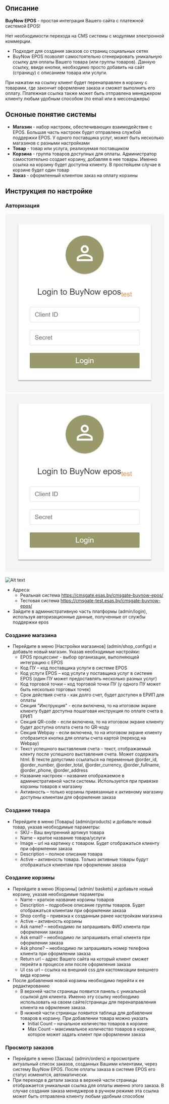## Описание 
**BuyNow EPOS** - простая интеграция Вашего сайта с платежной системой EPOS!

Нет необходимости перехода на CMS системы с модулями электронной коммерции.
* Подходит для создания заказов со страниц социальных сетях
* BuyNow EPOS позволят самостоятельно сгенерировать уникальную ссылку для оплаты Вашего товара (или группы товаров). Данную ссылку, ввиде кнопки, необходимо просто добавить на сайт (страницу) с описанием товара или услуги.

При нажатии на ссылку клиент будет перенаправлен в корзину с товарами, где закончит оформление заказа и сможет выполнить его оплату. Платежная ссылка также может быть отправлена менеджером клиенту любым удобным способом (по email или в мессенджеры)

## Осноные понятие системы
* **Магазин** - набор настроек, обеспечивающих взаимодействие c EPOS. Большая часть настроек будет отправлена службой поддержки EPOS. У одного поставщика услуг, может быть несколько магазинов с разными настройками
* **Товар** - товар или услуга, реализуемая поставщиком
* **Корзина** - группа товаров доступных для оплаты. Администратор самостоятельно создает корзину, добавляя в нее товары. Именно ссылка на корзину будет доступна клиенту. В простейшем случае в корзине будет один товар
* **Заказ** - оформленный клиентом заказ на оплату корзины

## Инструкция по настройке
### Авторизация
<img src="images/admin_scr1.PNG" alt="Alt text2" title="Optional title"></img>
<img src="/images/admin_scr1.PNG" alt="Alt text2" title="Optional title"></img>

<img src="https://cmsgate-test.esas.by/cmsgate-buynow-epos/vendor/esas/cmsgate-epos-lib/static/image/epos_by_white.svg"   alt="Alt text"   title="Optional title"   style="display: inline-block; margin: 0 auto; max-width: 300px"></img>


* Адреса:
    * Реальная система https://cmsgate.esas.by/cmsgate-buynow-epos/
    * Тестовая система https://cmsgate-test.esas.by/cmsgate-buynow-epos/
* Зайдите в административную часть платформы (admin/login), используя авторизационные данные, полученные от службы поддержки epos

### Создание магазина
* Перейдите в меню [Настройки магазинов] (admin/shop_configs) и добавьте новый магазин. Указав необходимые настройки:
    * EPOS процессинг - выбор организации, выполняющей интеграцию с EPOS
    * Код ПУ – код поставщика услуги в системе EPOS
    * Код услуги EPOS – код услуги у поставщика услуг в системе EPOS (один ПУ может предоставлять несколько разных услуг)
    * Код торговой точки – код торговой точки ПУ (у одного ПУ может быть несколько торговых точек)
    * Срок действия счета - как долго счет, будет доступен в ЕРИП для оплаты
    * Секция "Инструкция" - если включена, то на итоговом экране клиенту будет доступна пошаговая инструкция по оплате счета в ЕРИП
    * Секция QR-code - если включена, то на итоговом экране клиенту будет доступна оплата счета по QR-коду
    * Секция Webpay - если включена, то на итоговом экране клиенту отобразится кнопка для оплаты счета картой (переход на Webpay)
    * Текст успешного выставления счета - текст, отображаемый кленту после успешного выставления счета. Может содержать html. В тексте допустимо ссылаться на переменные @order_id, @order_number, @order_total, @order_currency, @order_fullname, @order_phone, @order_address
    * Название настроек – название отображаемое в административной части системы. Используется при привязке корзины товаров к магазину
    * Активность – только корзины привязанные к активному магазину доступны клиентам для оформления заказа
    
### Создание товара
* Перейдите в меню [Товары] (admin/products) и добавьте новый товар, указав необходимые параметры:
    * SKU – Ваш внутренний артикул товара
    * Name – кратое название товара/услуги
    * Image – url на картинку с товаром. Будет отображаться клиенту при оформлении заказа
    * Description – полное описание товара
    * Active – активность товара. Только активные товары будут отображаться клиентам при оформлении заказа
    
### Создание корзины
* Перейдите в меню [Корзины] (admin/ baskets) и добавьте новый корзину, указав необходимые параметры
    * Name – краткое название корзины товаров
    * Description – подробное описание группы товаров. Будет отображаться клиентам при оформлении заказа
    * Shop config – привязка к созданным ранее настройкам магазина
    * Active – активность корзины
    * Ask name? – необходимо ли запрашивать ФИО клиента при оформлении заказа
    * Ask email? – необходимо ли запрашивать email клиента при оформлении заказа
    * Ask phone? – необходимо ли запрашивать номер телефона клиента при оформлении заказа
    * Return url – адрес Вашего сайта на который клиент сможет перейти в процессе или после оформления заказа
    * UI css url – ссылка на внешний css для кастомизации внешнего вида корзины
* После добавления новой корзины необходимо перейти к ее редактированию
    * В верхней части страницы появится панель с уникальной ссылкой для клиента. Именно эту ссылку необходимо использовать на своем сайте/страницы для перенаправления клиента на офрмление заказа. 
    * В нижней части стрианцы появится таблица для добавления товаров в корзину. При добавлении товара можно указать 
        * Initial Count – начальное количество товаров в корзине
        * Max Count – максимальное количество товаров в корзине, которое может задать клиент при оформлении заказа
        
### Просмотр заказов
* Перейдите в меню [Закзаы] (admin/orders) и просмотрите актуальный список заказов, созданных Вашими клиентами, через систему BuyNow EPOS. После оплаты заказа в системе EPOS его статус изменится, автоматически.
* При переходе в детали заказа в верхней части страницы отображается уникальная ссылка для оплаты именно этого заказа. В случае создания заказа менеджеров в ручном режиме эта ссылка может быть отправлена клиенту любым удобным способом
        
    
    


